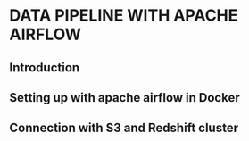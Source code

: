 # DATA PIPELINE WITH APACHE AIRFLOW
## Introduction
## Setting up with apache airflow in Docker
## Connection with S3 and Redshift cluster
